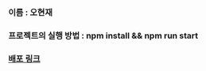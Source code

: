 ### 이름 : 오현재
### 프로젝트의 실행 방법 : npm install && npm run start
### [배포 링크](http://wanted-preonboarding.s3-website-ap-northeast-1.amazonaws.com/)
